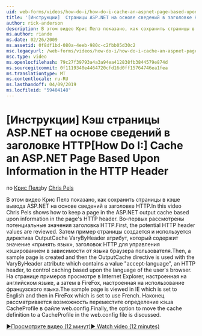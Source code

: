 ```yaml
---
uid: web-forms/videos/how-do-i/how-do-i-cache-an-aspnet-page-based-upon-information-in-the-http-header
title: '[Инструкции]  Страницы ASP.NET на основе сведений в заголовке HTTP кэша | Документация Майкрософт'
author: rick-anderson
description: В этом видео Крис Пелз показано, как сохранить страницы в кэше вывода ASP.NET на основе сведений в заголовке HTTP. Во-первых, потенциальные верхни HTTP...
ms.author: riande
ms.date: 02/26/2009
ms.assetid: 0f8df1bd-080a-4eeb-980c-c2fbb05d30c2
msc.legacyurl: /web-forms/videos/how-do-i/how-do-i-cache-an-aspnet-page-based-upon-information-in-the-http-header
msc.type: video
ms.openlocfilehash: 79c27f39793a4a3a94ea412838fb3844579e874d
ms.sourcegitcommit: 0f1119340e4464720cfd16d0ff15764746ea1fea
ms.translationtype: MT
ms.contentlocale: ru-RU
ms.lasthandoff: 04/09/2019
ms.locfileid: "59404148"
---
```

# <a name="how-do-i--cache-an-aspnet-page-based-upon-information-in-the-http-header"></a><span data-ttu-id="97e3f-104">[Инструкции]  Кэш страницы ASP.NET на основе сведений в заголовке HTTP</span><span class="sxs-lookup"><span data-stu-id="97e3f-104">[How Do I:]  Cache an ASP.NET Page Based Upon Information in the HTTP Header</span></span>

<span data-ttu-id="97e3f-105">по [Крис Пелз](https://twitter.com/chrispels)</span><span class="sxs-lookup"><span data-stu-id="97e3f-105">by [Chris Pels](https://twitter.com/chrispels)</span></span>

<span data-ttu-id="97e3f-106">В этом видео Крис Пелз показано, как сохранить страницы в кэше вывода ASP.NET на основе сведений в заголовке HTTP.</span><span class="sxs-lookup"><span data-stu-id="97e3f-106">In this video Chris Pels shows how to keep a page in the ASP.NET output cache based upon information in the page's HTTP header.</span></span> <span data-ttu-id="97e3f-107">Во-первых рассмотрены потенциальные значения заголовка HTTP.</span><span class="sxs-lookup"><span data-stu-id="97e3f-107">First, the potential HTTP header values are reviewed.</span></span> <span data-ttu-id="97e3f-108">Затем пример страницы создается и используется директива OutputCache VaryByHeader атрибут, который содержит значение «принять язык», заголовок HTTP для управления кэшированием в зависимости от языка браузера пользователя.</span><span class="sxs-lookup"><span data-stu-id="97e3f-108">Then, a sample page is created and then the OutputCache directive is used with the VaryByHeader attribute which contains a value "accept-language", an HTTP header, to control caching based upon the language of the user's browser.</span></span> <span data-ttu-id="97e3f-109">На странице примеров просмотре в Internet Explorer, настроенная на английском языке, а затем в FireFox, настроенная на использование французского языка.</span><span class="sxs-lookup"><span data-stu-id="97e3f-109">The sample page is viewed in IE which is set to English and then in FireFox which is set to use French.</span></span> <span data-ttu-id="97e3f-110">Наконец рассматривается возможность переместите определение кэша CacheProfile в файле web.config.</span><span class="sxs-lookup"><span data-stu-id="97e3f-110">Finally, the option to move the cache definition to a CacheProfile in the web.config file is discussed.</span></span>

[<span data-ttu-id="97e3f-111">&#9654;Просмотрите видео (12 минут)</span><span class="sxs-lookup"><span data-stu-id="97e3f-111">&#9654; Watch video (12 minutes)</span></span>](https://channel9.msdn.com/Blogs/ASP-NET-Site-Videos/how-do-i-cache-an-aspnet-page-based-upon-information-in-the-http-header)
